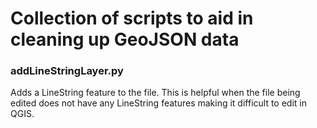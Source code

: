 # Collection of scripts to aid in cleaning up GeoJSON data

### addLineStringLayer.py
Adds a LineString feature to the file. This is helpful when the file being
edited does not have any LineString features making it difficult to edit in
QGIS.


